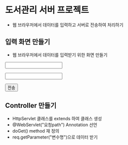 # 도서관리 서버 프로젝트 
* 웹 브라우저에서 데이터를 입력하고 서버로 전송하여 처리하기

## 입력 화면 만들기 

* 웹 브라우저에서 데이터를 입력받기 위한 화면 만들기 
<form action="요청path">
	<p><input name="변수명">
	<p><input name="변수명">
	<p><button>전송</button>
</form>

## Controller 만들기
* HttpServlet 클래스를 extends 하여 클래스 생성
* @WebServlet("요청path") Annotation 선언
* doGet() method 재 정의
* req.getParameter("변수명")으로 데이터 받기